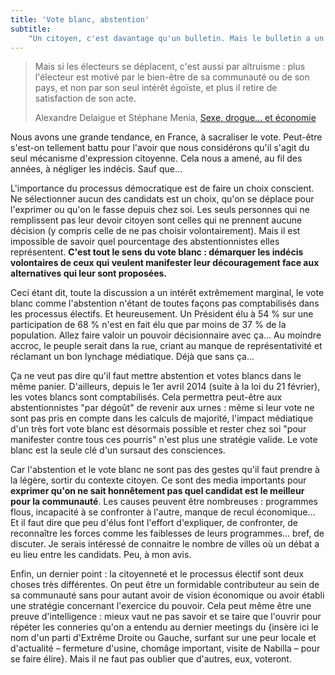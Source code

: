 ```yaml
---
title: 'Vote blanc, abstention'
subtitle:
    "Un citoyen, c'est davantage qu'un bulletin. Mais le bulletin a un sens."
---
```


> Mais si les électeurs se déplacent, c'est aussi par altruisme : plus
> l'électeur est motivé par le bien-être de sa communauté ou de son pays, et non
> par son seul intérêt égoïste, et plus il retire de satisfaction de son acte.
>
> Alexandre Delaigue et Stéphane Menia,
> [Sexe, drogue… et économie](http://econoclaste.org.free.fr/econoclaste/?page_id=163 'Sexe, drogue… et économie')

Nous avons une grande tendance, en France, à sacraliser le vote. Peut-être
s'est-on tellement battu pour l'avoir que nous considérons qu'il s'agit du seul
mécanisme d'expression citoyenne. Cela nous a amené, au fil des années, à
négliger les indécis. Sauf que…

<!-- more -->

L'importance du processus démocratique est de faire un choix conscient. Ne
sélectionner aucun des candidats est un choix, qu'on se déplace pour l'exprimer
ou qu'on le fasse depuis chez soi. Les seuls personnes qui ne remplissent pas
leur devoir citoyen sont celles qui ne prennent aucune décision (y compris celle
de ne pas choisir volontairement). Mais il est impossible de savoir quel
pourcentage des abstentionnistes elles représentent. **C'est tout le sens du
vote blanc : démarquer les indécis volontaires de ceux qui veulent manifester
leur découragement face aux alternatives qui leur sont proposées.**

Ceci étant dit, toute la discussion a un intérêt extrêmement marginal, le vote
blanc comme l'abstention n'étant de toutes façons pas comptabilisés dans les
processus électifs. Et heureusement. Un Président élu à 54 % sur une
participation de 68 % n'est en fait élu que par moins de 37 % de la population.
Allez faire valoir un pouvoir décisionnaire avec ça… Au moindre accroc, le
peuple serait dans la rue, criant au manque de représentativité et réclamant un
bon lynchage médiatique. Déjà que sans ça…

Ça ne veut pas dire qu'il faut mettre abstention et votes blancs dans le même
panier. D'ailleurs, depuis le 1er avril 2014 (suite à la loi du 21 février), les
votes blancs sont comptabilisés. Cela permettra peut-être aux abstentionnistes
"par dégoût" de revenir aux urnes : même si leur vote ne sont pas pris en compte
dans les calculs de majorité, l'impact médiatique d'un très fort vote blanc est
désormais possible et rester chez soi "pour manifester contre tous ces pourris"
n'est plus une stratégie valide. Le vote blanc est la seule clé d'un sursaut des
consciences.

Car l'abstention et le vote blanc ne sont pas des gestes qu'il faut prendre à la
légère, sortir du contexte citoyen. Ce sont des media importants pour **exprimer
qu'on ne sait honnêtement pas quel candidat est le meilleur pour la
communauté**. Les causes peuvent être nombreuses : programmes flous, incapacité
à se confronter à l'autre, manque de recul économique… Et il faut dire que peu
d'élus font l'effort d'expliquer, de confronter, de reconnaître les forces comme
les faiblesses de leurs programmes… bref, de discuter. Je serais intéressé de
connaitre le nombre de villes où un débat a eu lieu entre les candidats. Peu, à
mon avis.

Enfin, un dernier point : la citoyenneté et le processus électif sont deux
choses très différentes. On peut être un formidable contributeur au sein de sa
communauté sans pour autant avoir de vision économique ou avoir établi une
stratégie concernant l'exercice du pouvoir. Cela peut même être une preuve
d'intelligence : mieux vaut ne pas savoir et se taire que l'ouvrir pour répéter
les conneries qu'on a entendu au dernier meetings du {insère ici le nom d'un
parti d'Extrême Droite ou Gauche, surfant sur une peur locale et d'actualité –
fermeture d'usine, chomâge important, visite de Nabilla – pour se faire élire}.
Mais il ne faut pas oublier que d'autres, eux, voteront.

